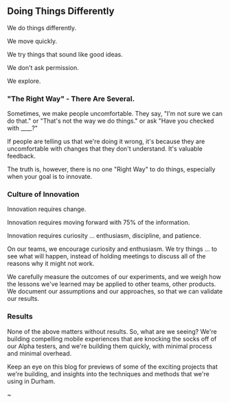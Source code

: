 ## Doing Things Differently

We do things differently.

We move quickly.

We try things that sound like good ideas.

We don't ask permission.

We explore.


### "The Right Way" - There Are Several.

Sometimes, we make people uncomfortable. They say, "I'm not sure we can do that." or "That's not the way we do things." or ask "Have you checked with ____?"

If people are telling us that we're doing it wrong, it's because they are uncomfortable with changes that they don't understand. It's valuable feedback. 

The truth is, however, there is no one "Right Way" to do things, especially when your goal is to innovate.
  
  
### Culture of Innovation 

Innovation requires change.

Innovation requires moving forward with 75% of the information.

Innovation requires curiosity ... enthusiasm, discipline, and patience. 
  
On our teams, we encourage curiosity and enthusiasm. We try things ... to see what will happen, instead of holding meetings to discuss all of the reasons why it might not work.

We carefully measure the outcomes of our experiments, and we weigh how the lessons we've learned may be applied to other teams, other products. We document our assumptions and our approaches, so that we can validate our results.


### Results

None of the above matters without results. So, what are we seeing? We're building compelling mobile experiences that are knocking the socks off of our Alpha testers, and we're building them quickly, with minimal process and minimal overhead.

Keep an eye on this blog for previews of some of the exciting projects that we're building, and insights into the techniques and methods that we're using in Durham.

~